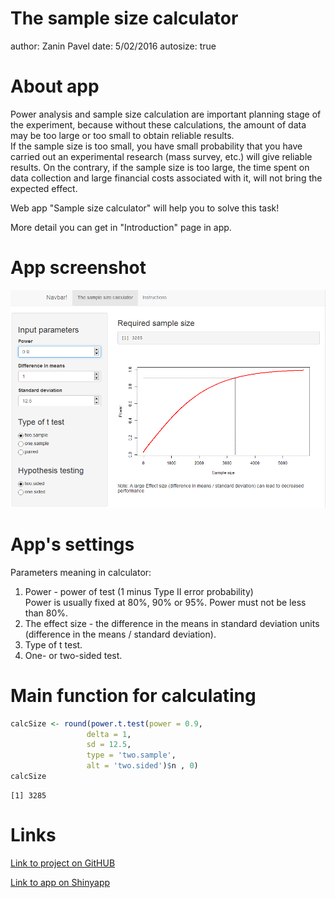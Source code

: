 The sample size calculator
========================================================
author: Zanin Pavel
date: 5/02/2016
autosize: true


About app
========================================================
Power analysis and sample size calculation are important planning stage of the experiment, because without these calculations, the amount of data may be too large or too small to obtain reliable results.    
If the sample size is too small, you have small probability that you have carried out an experimental research (mass survey, etc.) will give reliable results. On the contrary, if the sample size is too large, the time spent on data collection and large financial costs associated with it, will not bring the expected effect.  

Web app "Sample size calculator"  will help you to solve this task!    

More detail you can get in "Introduction" page in app.

App screenshot
========================================================

![width](Screen.png)


App's settings
========================================================

Parameters meaning in calculator:     
1) Power - power of test (1 minus Type II error probability)     
Power is usually fixed at 80%, 90% or 95%. Power must not be less than 80%.    
2) The effect size - the difference in the means in standard deviation units (difference in the means / standard deviation).    
3) Type of t test.   
4) One- or two-sided test.


Main function for calculating   
========================================================



```r
calcSize <- round(power.t.test(power = 0.9, 
                 delta = 1, 
                 sd = 12.5, 
                 type = 'two.sample', 
                 alt = 'two.sided')$n , 0)
calcSize
```

```
[1] 3285
```
     

Links
========================================================

[Link to project on GitHUB](https://github.com/Filareth2015/Data-products-development)     

[Link to app on Shinyapp](https://zaninpy.shinyapps.io/Sample_size_calculation/)
